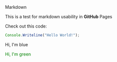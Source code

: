 <link href="style.css" rel="stylesheet" type="text/css">

<style>
.green-font{
color: green;
}
</style>

Markdown

This is a test for markdown usability in **GitHub** Pages

Check out this code:
~~~js
Console.Writeline("Hello World!");
~~~

<div class="blue-font">
Hi, I'm blue
</div>

<label class="green-font">Hi, I'm green</label>
